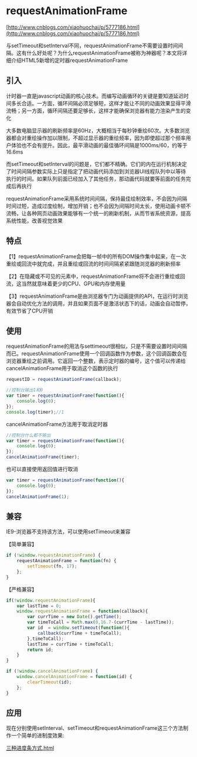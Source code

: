 # requestAnimationFrame
[http://www.cnblogs.com/xiaohuochai/p/5777186.html](http://www.cnblogs.com/xiaohuochai/p/5777186.html)

与setTimeout和setInterval不同，requestAnimationFrame不需要设置时间间隔。这有什么好处呢？为什么requestAnimationFrame被称为神器呢？本文将详细介绍HTML5新增的定时器requestAnimationFrame

## 引入

计时器一直是javascript动画的核心技术。而编写动画循环的关键是要知道延迟时间多长合适。一方面，循环间隔必须足够短，这样才能让不同的动画效果显得平滑流畅；另一方面，循环间隔还要足够长，这样才能确保浏览器有能力渲染产生的变化

大多数电脑显示器的刷新频率是60Hz，大概相当于每秒钟重绘60次。大多数浏览器都会对重绘操作加以限制，不超过显示器的重绘频率，因为即使超过那个频率用户体验也不会有提升。因此，最平滑动画的最佳循环间隔是1000ms/60，约等于16.6ms

而setTimeout和setInterval的问题是，它们都不精确。它们的内在运行机制决定了时间间隔参数实际上只是指定了把动画代码添加到浏览器UI线程队列中以等待执行的时间。如果队列前面已经加入了其他任务，那动画代码就要等前面的任务完成后再执行

requestAnimationFrame采用系统时间间隔，保持最佳绘制效率，不会因为间隔时间过短，造成过度绘制，增加开销；也不会因为间隔时间太长，使用动画卡顿不流畅，让各种网页动画效果能够有一个统一的刷新机制，从而节省系统资源，提高系统性能，改善视觉效果

## 特点

【1】requestAnimationFrame会把每一帧中的所有DOM操作集中起来，在一次重绘或回流中就完成，并且重绘或回流的时间间隔紧紧跟随浏览器的刷新频率

【2】在隐藏或不可见的元素中，requestAnimationFrame将不会进行重绘或回流，这当然就意味着更少的CPU、GPU和内存使用量

【3】requestAnimationFrame是由浏览器专门为动画提供的API，在运行时浏览器会自动优化方法的调用，并且如果页面不是激活状态下的话，动画会自动暂停，有效节省了CPU开销

## 使用

requestAnimationFrame的用法与settimeout很相似，只是不需要设置时间间隔而已。requestAnimationFrame使用一个回调函数作为参数，这个回调函数会在浏览器重绘之前调用。它返回一个整数，表示定时器的编号，这个值可以传递给cancelAnimationFrame用于取消这个函数的执行
```javascript
requestID = requestAnimationFrame(callback); 
```
```javascript
//控制台输出1和0
var timer = requestAnimationFrame(function(){
    console.log(0);
}); 
console.log(timer);//1
```
cancelAnimationFrame方法用于取消定时器
```javascript
//控制台什么都不输出
var timer = requestAnimationFrame(function(){
    console.log(0);
}); 
cancelAnimationFrame(timer);
```
也可以直接使用返回值进行取消
```javascript
var timer = requestAnimationFrame(function(){
    console.log(0);
}); 
cancelAnimationFrame(1);
```
## 兼容
IE9-浏览器不支持该方法，可以使用setTimeout来兼容

【简单兼容】
```javascript
if (!window.requestAnimationFrame) {
    requestAnimationFrame = function(fn) {
        setTimeout(fn, 17);
    };    
}
```
【严格兼容】
```javascript
if(!window.requestAnimationFrame){
    var lastTime = 0;
    window.requestAnimationFrame = function(callback){
        var currTime = new Date().getTime();
        var timeToCall = Math.max(0,16.7-(currTime - lastTime));
        var id  = window.setTimeout(function(){
            callback(currTime + timeToCall);
        },timeToCall);
        lastTime = currTime + timeToCall;
        return id;
    }
}
```
```javascript
if (!window.cancelAnimationFrame) {
    window.cancelAnimationFrame = function(id) {
        clearTimeout(id);
    };
}
```
## 应用

现在分别使用setInterval、setTimeout和requestAnimationFrame这三个方法制作一个简单的进制度效果:

<a href="docs/Foundational/JS/三种进度条方式.html">三种进度条方式.html</a>